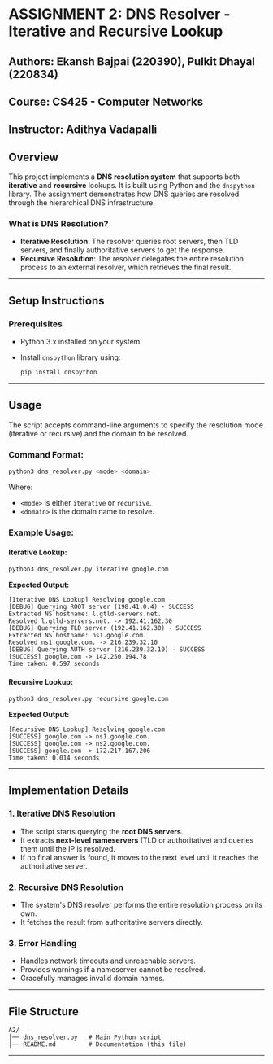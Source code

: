 # ASSIGNMENT 2: DNS Resolver - Iterative and Recursive Lookup

## Authors: Ekansh Bajpai (220390), Pulkit Dhayal (220834)

## Course: CS425 - Computer Networks  
**Instructor:** Adithya Vadapalli  
---

## Overview
This project implements a **DNS resolution system** that supports both **iterative** and **recursive** lookups. It is built using Python and the `dnspython` library. The assignment demonstrates how DNS queries are resolved through the hierarchical DNS infrastructure.

### What is DNS Resolution?
- **Iterative Resolution**: The resolver queries root servers, then TLD servers, and finally authoritative servers to get the response.
- **Recursive Resolution**: The resolver delegates the entire resolution process to an external resolver, which retrieves the final result.

---

## Setup Instructions

### Prerequisites
- Python 3.x installed on your system.
- Install `dnspython` library using:
  
  ```bash
  pip install dnspython
  ```
---

## Usage
The script accepts command-line arguments to specify the resolution mode (iterative or recursive) and the domain to be resolved.

### Command Format:
```bash
python3 dns_resolver.py <mode> <domain>
```
Where:
- `<mode>` is either `iterative` or `recursive`.
- `<domain>` is the domain name to resolve.

### Example Usage:
#### Iterative Lookup:
```bash
python3 dns_resolver.py iterative google.com
```
**Expected Output:**
```
[Iterative DNS Lookup] Resolving google.com
[DEBUG] Querying ROOT server (198.41.0.4) - SUCCESS
Extracted NS hostname: l.gtld-servers.net.
Resolved l.gtld-servers.net. -> 192.41.162.30
[DEBUG] Querying TLD server (192.41.162.30) - SUCCESS
Extracted NS hostname: ns1.google.com.
Resolved ns1.google.com. -> 216.239.32.10
[DEBUG] Querying AUTH server (216.239.32.10) - SUCCESS
[SUCCESS] google.com -> 142.250.194.78
Time taken: 0.597 seconds
```

#### Recursive Lookup:
```bash
python3 dns_resolver.py recursive google.com
```
**Expected Output:**
```
[Recursive DNS Lookup] Resolving google.com
[SUCCESS] google.com -> ns1.google.com.
[SUCCESS] google.com -> ns2.google.com.
[SUCCESS] google.com -> 172.217.167.206
Time taken: 0.014 seconds
```

---

## Implementation Details
### **1. Iterative DNS Resolution**
- The script starts querying the **root DNS servers**.
- It extracts **next-level nameservers** (TLD or authoritative) and queries them until the IP is resolved.
- If no final answer is found, it moves to the next level until it reaches the authoritative server.

### **2. Recursive DNS Resolution**
- The system's DNS resolver performs the entire resolution process on its own.
- It fetches the result from authoritative servers directly.

### **3. Error Handling**
- Handles network timeouts and unreachable servers.
- Provides warnings if a nameserver cannot be resolved.
- Gracefully manages invalid domain names.

---

## File Structure
```
A2/
│── dns_resolver.py   # Main Python script
│── README.md         # Documentation (this file)
```

---

